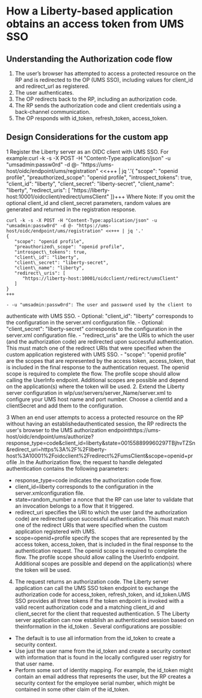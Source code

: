 # How a Liberty-based application obtains an access token from UMS SSO

## Understanding the Authorization code flow

1. The user’s browser has attempted to access a protected resource on the RP and is redirected to
the OP (UMS SSO), including values for client\_id and redirect\_url
as registered.
2. The user authenticates.
3. The OP redirects back to the RP, including an authorization code.
4. The RP sends the authorization code and client credentials using a back-channel
communication.
5. The OP responds with id\_token, refresh\_token,
access\_token.

## Design Considerations for the custom app

1 Register the Liberty server as an OIDC client with UMS SSO. For example:curl -k -s -X POST -H "Content-Type:application/json" -u "umsadmin:passw0rd" -d @- "https://ums-host/oidc/endpoint/ums/registration" <<+++ | jq '.'{ "scope": "openid profile", "preauthorized\_scope": "openid profile", "introspect\_tokens": true, "client\_id": "liberty", "client\_secret": "liberty-secret", "client\_name": "liberty", "redirect\_uris": [ "https://liberty-host:10001/oidcclient/redirect/umsClient" ]}+++ Where Note: If you omit the optional client\_id and client\_secret parameters, random values are generated and returned in the registration response.

```
curl -k -s -X POST -H "Content-Type:application/json" -u "umsadmin:passw0rd" -d @- "https://ums-host/oidc/endpoint/ums/registration" <<+++ | jq '.'
{
   "scope": "openid profile",
   "preauthorized\_scope": "openid profile",
   "introspect\_tokens": true,
   "client\_id": "liberty",
   "client\_secret": "liberty-secret",
   "client\_name": "liberty",
   "redirect\_uris": [
      "https://liberty-host:10001/oidcclient/redirect/umsClient"
   ]
}
+++
```

    - -u "umsadmin:passw0rd": The user and password used by the client to
authenticate with UMS SSO.
    - Optional: "client\_id": "liberty" corresponds to the configuration in the
server.xml configuration file.
    - Optional: "client\_secret": "liberty-secret" corresponds to the configuration in
the server.xml configuration file.
    - "redirect\_uris" are the URIs to which the user (and the authorization code) are
redirected upon successful authentication. This must match one of the redirect URIs that were
specified when the custom application registered with UMS SSO.
    - "scope": "openid profile" are the scopes that are represented by the access
token, access\_token, that is included in the final response to the authentication
request. The openid scope is required to complete the flow. The
profile scope should allow calling the UserInfo endpoint.
Additional scopes are possible and depend on the application(s) where the token will be used.
2. Extend the Liberty server configuration in
wlp/usr/servers/server\_Name/server.xml to configure your UMS
host name and port number. Choose a clientId and a clientSecret
and add them to the
configuration.<variable name="ums\_prefix" value="https://<ums-host>" />

<openidConnectClient id="umsClient"
  authorizationEndpointUrl="${ums\_prefix}/oidc/endpoint/ums/authorize"
  clientId="liberty"
  clientSecret="liberty-secret"
  tokenEndpointUrl="${ums\_prefix}/oidc/endpoint/ums/token"
  validationEndpointUrl="${ums\_prefix}/oidc/endpoint/ums/introspect"
  validationEndpointUrl="${ums\_prefix}/oidc/endpoint/ums/userinfo"
  userInfoEndpointEnabled="true"
  userInfoEndpointUrl="${ums\_prefix}/oidc/endpoint/ums/userinfo"
  validationMethod="userinfo"
  inboundPropagation="supported"
  signatureAlgorithm="RS256"
  jwkEndpointUrl="${ums\_prefix}/oidc/endpoint/ums/jwk">
</openidConnectClient>
3 When an end user attempts to access a protected resource on the RP without having an establishedauthenticated session, the RP redirects the user's browser to the UMS authorization endpointhttps://ums-host/oidc/endpoint/ums/authorize?response\_type=code&client\_id=liberty&state=001558899960297TBjhvTZSn&redirect\_uri=https%3A%2F%2Fliberty-host%3A10001%2Foidcclient%2Fredirect%2FumsClient&scope=openid+profile .In the Authorization flow, the request to handle delegated authentication contains the following parameters:

- response\_type=code indicates the authorization code flow.
- client\_id=liberty corresponds to the configuration in the
server.xmlconfiguration file.
- state=random\_number a nonce that the RP can use later to
validate that an invocation belongs to a flow that it triggered.
- redirect\_uri specifies the URI to which the user (and the authorization code)
are redirected upon successful authentication. This must match one of the redirect URIs that were
specified when the custom application registered with UMS.
- scope=openid+profile specify the scopes that are represented by the access
token, access\_token, that is included in the final response to the authentication
request. The openid scope is required to complete the flow. The
profile scope should allow calling the UserInfo endpoint.
Additional scopes are possible and depend on the application(s) where the token will be used.
4. The request returns an authorization code. The Liberty server application can call the UMS SSO
token endpoint to exchange the authorization code for access\_token,
refresh\_token, and  id\_token.UMS SSO provides all three tokens
if the token endpoint is invoked with a valid recent authorization code and a matching
client\_id and client\_secret for the client that requested
authentication.
5 The Liberty server application can now establish an authenticated session based on theinformation in the id\_token . Several configurations are possible:

- The default is to use all information from the id\_token to create a security
context.
- Use just the user name from the id\_token and create a security context with
information that is found in the locally configured user registry for that user name.
- Perform some sort of identity mapping. For example, the id\_token might contain
an email address that represents the user, but the RP creates a security context for the employee
serial number, which might be contained in some other claim of the id\_token.